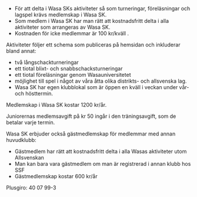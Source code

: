 * För att delta i Wasa SKs aktiviteter så som turneringar, föreläsningar och lagspel krävs
medlemskap i Wasa SK. 
* Som medlem i Wasa SK har man rätt att kostnadsfritt delta i alla
aktiviteter som arrangeras av Wasa SK.
* Kostnaden för icke medlemmar är 100 kr/kväll .

Aktiviteter följer ett schema som publiceras på hemsidan och inkluderar bland annat:
* två långschackturneringar
* ett tiotal blixt- och snabbschacksturneringar
* ett tiotal föreläsningar genom Wasauniversitetet
* möjlighet till spel i något av våra åtta olika distrikts- och allsvenska lag.
* Wasa SK har egen klubblokal som är öppen en kväll i veckan under vår- och hösttermin.

Medlemskap i Wasa SK kostar 1200 kr/år.

Juniorernas medlemsavgift på kr 50 ingår i den träningsavgift, som de betalar varje termin.

Wasa SK erbjuder också gästmedlemskap för medlemmar med annan huvudklubb:
* Gästmedlem har rätt att kostnadsfritt delta i alla Wasas aktiviteter utom Allsvenskan
* Man kan bara vara gästmedlem om man är registrerad i annan klubb hos SSF
* Gästmedlemskap kostar 600 kr/år

Plusgiro: 40 07 99-3
